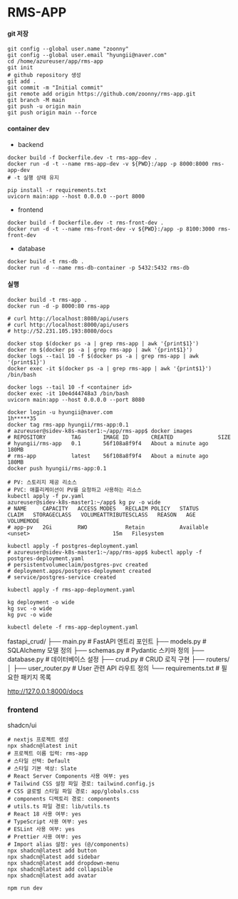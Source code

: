 # RMS-APP

#### git 저장

```shell
git config --global user.name "zoonny"
git config --global user.email "hyungii@naver.com"
cd /home/azureuser/app/rms-app
git init
# github repository 생성
git add .
git commit -m "Initial commit"
git remote add origin https://github.com/zoonny/rms-app.git
git branch -M main
git push -u origin main
git push origin main --force
```

#### container dev

- backend
```shell
docker build -f Dockerfile.dev -t rms-app-dev .
docker run -d -t --name rms-app-dev -v ${PWD}:/app -p 8000:8000 rms-app-dev
# -t 실행 상태 유지

pip install -r requirements.txt
uvicorn main:app --host 0.0.0.0 --port 8000
```

- frontend
```shell
docker build -f Dockerfile.dev -t rms-front-dev .
docker run -d -t --name rms-front-dev -v ${PWD}:/app -p 8100:3000 rms-front-dev
```

- database
```shell
docker build -t rms-db .
docker run -d --name rms-db-container -p 5432:5432 rms-db
```

#### 실행

```shell
docker build -t rms-app .
docker run -d -p 8000:80 rms-app

# curl http://localhost:8080/api/users
# curl http://localhost:8000/api/users
# http://52.231.105.193:8080/docs

docker stop $(docker ps -a | grep rms-app | awk '{print$1}')
docker rm $(docker ps -a | grep rms-app | awk '{print$1}')
docker logs --tail 10 -f $(docker ps -a | grep rms-app | awk '{print$1}')
docker exec -it $(docker ps -a | grep rms-app | awk '{print$1}') /bin/bash

docker logs --tail 10 -f <container id>
docker exec -it 10e4d44748a3 /bin/bash
uvicorn main:app --host 0.0.0.0 --port 8080

docker login -u hyungii@naver.com
1h*****35
docker tag rms-app hyungii/rms-app:0.1
# azureuser@sidev-k8s-master1:~/app/rms-app$ docker images
# REPOSITORY        TAG       IMAGE ID       CREATED              SIZE
# hyungii/rms-app   0.1       56f108a8f9f4   About a minute ago   180MB
# rms-app           latest    56f108a8f9f4   About a minute ago   180MB
docker push hyungii/rms-app:0.1
```

```shell
# PV: 스토리지 제공 리소스
# PVC: 애플리케이션이 PV를 요청하고 사용하는 리소스
kubectl apply -f pv.yaml
azureuser@sidev-k8s-master1:~/app$ kg pv -o wide
# NAME     CAPACITY   ACCESS MODES   RECLAIM POLICY   STATUS      CLAIM   STORAGECLASS   VOLUMEATTRIBUTESCLASS   REASON   AGE   VOLUMEMODE
# app-pv   2Gi        RWO            Retain           Available                          <unset>                          15m   Filesystem
```

```shell
kubectl apply -f postgres-deployment.yaml
# azureuser@sidev-k8s-master1:~/app/rms-app$ kubectl apply -f postgres-deployment.yaml 
# persistentvolumeclaim/postgres-pvc created
# deployment.apps/postgres-deployment created
# service/postgres-service created

kubectl apply -f rms-app-deployment.yaml

kg deployment -o wide
kg svc -o wide
kg pvc -o wide

kubectl delete -f rms-app-deployment.yaml
```

fastapi_crud/
├── main.py              # FastAPI 엔트리 포인트
├── models.py            # SQLAlchemy 모델 정의
├── schemas.py           # Pydantic 스키마 정의
├── database.py          # 데이터베이스 설정
├── crud.py              # CRUD 로직 구현
├── routers/
│   ├── user_router.py   # User 관련 API 라우트 정의
└── requirements.txt     # 필요한 패키지 목록


http://127.0.0.1:8000/docs


### frontend

shadcn/ui

```shell
# nextjs 프로젝트 생성
npx shadcn@latest init
# 프로젝트 이름 입력: rms-app
# 스타일 선택: Default
# 스타일 기본 색상: Slate
# React Server Components 사용 여부: yes
# Tailwind CSS 설정 파일 경로: tailwind.config.js
# CSS 글로벌 스타일 파일 경로: app/globals.css
# components 디렉토리 경로: components
# utils.ts 파일 경로: lib/utils.ts
# React 18 사용 여부: yes
# TypeScript 사용 여부: yes
# ESLint 사용 여부: yes
# Prettier 사용 여부: yes
# Import alias 설정: yes (@/components)
npx shadcn@latest add button
npx shadcn@latest add sidebar
npx shadcn@latest add dropdown-menu
npx shadcn@latest add collapsible
npx shadcn@latest add avatar

npm run dev
```
